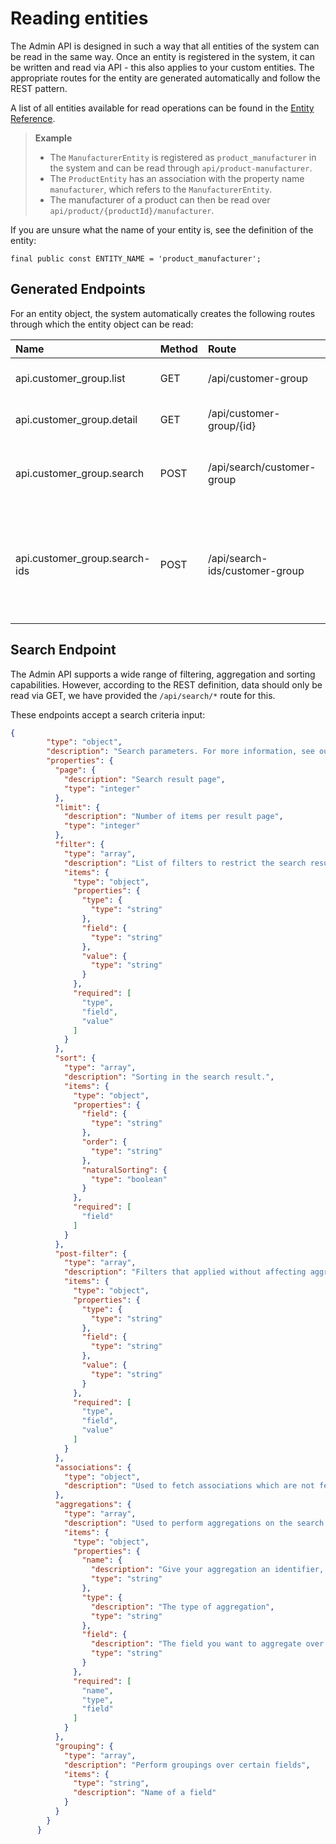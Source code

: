 # Reading entities

The Admin API is designed in such a way that all entities of the system can be read in the same way. Once an entity is registered in the system, it can be written and read via API - this also applies to your custom entities. The appropriate routes for the entity are generated automatically and follow the REST pattern.

A list of all entities available for read operations can be found in the [Entity Reference](../../resources/entity-reference.md).

> **Example**
>
> * The `ManufacturerEntity` is registered as `product_manufacturer` in the system and can be read through `api/product-manufacturer`.
> * The `ProductEntity` has an association with the property name `manufacturer`, which refers to the `ManufacturerEntity`.
> * The manufacturer of a product can then be read over `api/product/{productId}/manufacturer`.

If you are unsure what the name of your entity is, see the definition of the entity:

`final public const ENTITY_NAME = 'product_manufacturer';`

## Generated Endpoints

For an entity object, the system automatically creates the following routes through which the entity object can be read:

| Name | Method | Route | Usage |
| :--- | :--- | :--- | :--- |
| api.customer\_group.list | GET | /api/customer-group | Fetch a list of entities |
| api.customer\_group.detail | GET | /api/customer-group/{id} | Fetch a single entity |
| api.customer\_group.search | POST | /api/search/customer-group | Perform a search using a [search criteria](#search-endpoint) |
| api.customer\_group.search-ids | POST | /api/search-ids/customer-group | Perform a search using a [search criteria](#search-endpoint), but fetch only matching ids |

## Search Endpoint

The Admin API supports a wide range of filtering, aggregation and sorting capabilities. However, according to the REST definition, data should only be read via GET, we have provided the `/api/search/*` route for this.

These endpoints accept a search criteria input:

```json json_schema
{
        "type": "object",
        "description": "Search parameters. For more information, see our documentation on [Search Queries](https://shopware.stoplight.io/docs/store-api/docs/concepts/search-queries.md#structure)",
        "properties": {
          "page": {
            "description": "Search result page",
            "type": "integer"
          },
          "limit": {
            "description": "Number of items per result page",
            "type": "integer"
          },
          "filter": {
            "type": "array",
            "description": "List of filters to restrict the search result. For more information, see [Search Queries > Filter](https://shopware.stoplight.io/docs/store-api/docs/concepts/search-queries.md#filter)",
            "items": {
              "type": "object",
              "properties": {
                "type": {
                  "type": "string"
                },
                "field": {
                  "type": "string"
                },
                "value": {
                  "type": "string"
                }
              },
              "required": [
                "type",
                "field",
                "value"
              ]
            }
          },
          "sort": {
            "type": "array",
            "description": "Sorting in the search result.",
            "items": {
              "type": "object",
              "properties": {
                "field": {
                  "type": "string"
                },
                "order": {
                  "type": "string"
                },
                "naturalSorting": {
                  "type": "boolean"
                }
              },
              "required": [
                "field"
              ]
            }
          },
          "post-filter": {
            "type": "array",
            "description": "Filters that applied without affecting aggregations. For more information, see [Search Queries > Post Filter](https://shopware.stoplight.io/docs/store-api/docs/concepts/search-queries.md#post-filter)",
            "items": {
              "type": "object",
              "properties": {
                "type": {
                  "type": "string"
                },
                "field": {
                  "type": "string"
                },
                "value": {
                  "type": "string"
                }
              },
              "required": [
                "type",
                "field",
                "value"
              ]
            }
          },
          "associations": {
            "type": "object",
            "description": "Used to fetch associations which are not fetched by default."
          },
          "aggregations": {
            "type": "array",
            "description": "Used to perform aggregations on the search result. For more information, see [Search Queries > Aggregations](https://shopware.stoplight.io/docs/store-api/docs/concepts/search-queries.md#aggregations)",
            "items": {
              "type": "object",
              "properties": {
                "name": {
                  "description": "Give your aggregation an identifier, so you can find it easier",
                  "type": "string"
                },
                "type": {
                  "description": "The type of aggregation",
                  "type": "string"
                },
                "field": {
                  "description": "The field you want to aggregate over.",
                  "type": "string"
                }
              },
              "required": [
                "name",
                "type",
                "field"
              ]
            }
          },
          "grouping": {
            "type": "array",
            "description": "Perform groupings over certain fields",
            "items": {
              "type": "string",
              "description": "Name of a field"
            }
          }
        }
      }
```